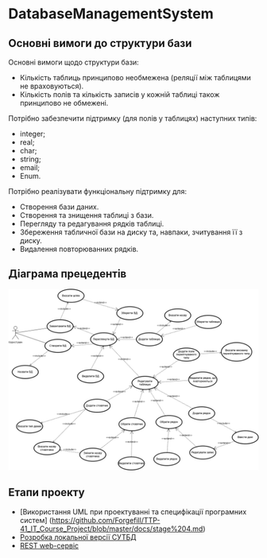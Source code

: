 # DatabaseManagementSystem

## Основні вимоги до структури бази

Основні вимоги щодо структури бази:
* Кількість таблиць принципово необмежена (реляції між таблицями не враховуються).
* Кількість полів та кількість записів у кожній таблиці також принципово не обмежені.

Потрібно забезпечити підтримку (для полів у таблицях) наступних типів:
* integer;
* real;
* char;
* string;
* email;
* Enum.

Потрібно реалізувати функціональну підтримку для:
* Створення бази даних.
* Створення та знищення таблиці з бази.
* Перегляду та редагування рядків таблиці.
* Збереження табличної бази на диску та, навпаки, зчитування її з диску.
* Видалення повторюванних рядків.

## Діаграма прецедентів

![Use-Case stage 0](img/UseCase0.png?raw=true)


## Етапи проекту

* [Використання UML при проектуванні та специфікації програмних систем] (https://github.com/Forgefill/TTP-41_IT_Course_Project/blob/master/docs/stage%204.md)
* [Розробка локальної версії СУТБД](https://github.com/Forgefill/TTP-41_IT_Course_Project/blob/master/docs/stage%201-2.md)
* [REST web-сервіс](https://github.com/Forgefill/TTP-41_IT_Course_Project/blob/master/docs/stage3.md)

